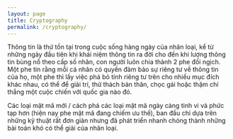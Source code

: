 ```yaml
---
layout: page
title: Cryptography
permalink: /cryptography/
---
```

Thông tin là thứ tồn tại trong cuộc sống hàng ngày của nhân loại, kể từ những ngày đầu tiên khi khái niệm thông tin ra đời cho đến khi lượng thông tin bùng nổ theo cấp số nhân, con người luôn chia thành 2 phe đối ngịch. Một phe tin rằng mỗi cá nhân có quyền đảm bảo sự riêng tư về thông tin của họ, một phe thì lấy việc phá bỏ tính riêng tư trên cho nhiều mục đích khác nhau, có thể để giải trí, thử thách bản thân, chọc gái hoặc thậm chí thắng một cuộc chiến với quốc gia nào đó.

Các loại mật mã mới / cách phá các loại mật mã ngày càng tinh vi và phức tạp hơn (hiện nay phe mật mã đang chiếm ưu thế), ban đầu chỉ dựa trên những kỹ thuật rất đơn giản nhưng đã phát triển nhanh chóng thành những bài toán khó có thể giải của nhân loại.
